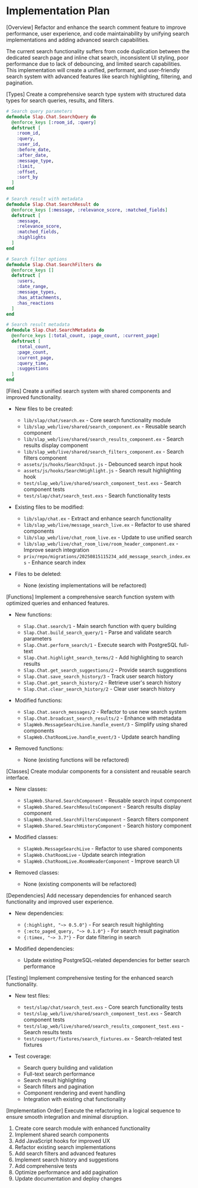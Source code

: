 # Implementation Plan

[Overview]
Refactor and enhance the search comment feature to improve performance, user experience, and code maintainability by unifying search implementations and adding advanced search capabilities.

The current search functionality suffers from code duplication between the dedicated search page and inline chat search, inconsistent UI styling, poor performance due to lack of debouncing, and limited search capabilities. This implementation will create a unified, performant, and user-friendly search system with advanced features like search highlighting, filtering, and pagination.

[Types]
Create a comprehensive search type system with structured data types for search queries, results, and filters.

```elixir
# Search query parameters
defmodule Slap.Chat.SearchQuery do
  @enforce_keys [:room_id, :query]
  defstruct [
    :room_id,
    :query,
    :user_id,
    :before_date,
    :after_date,
    :message_type,
    :limit,
    :offset,
    :sort_by
  ]
end

# Search result with metadata
defmodule Slap.Chat.SearchResult do
  @enforce_keys [:message, :relevance_score, :matched_fields]
  defstruct [
    :message,
    :relevance_score,
    :matched_fields,
    :highlights
  ]
end

# Search filter options
defmodule Slap.Chat.SearchFilters do
  @enforce_keys []
  defstruct [
    :users,
    :date_range,
    :message_types,
    :has_attachments,
    :has_reactions
  ]
end

# Search result metadata
defmodule Slap.Chat.SearchMetadata do
  @enforce_keys [:total_count, :page_count, :current_page]
  defstruct [
    :total_count,
    :page_count,
    :current_page,
    :query_time,
    :suggestions
  ]
end
```

[Files]
Create a unified search system with shared components and improved functionality.

- New files to be created:
  - `lib/slap/chat/search.ex` - Core search functionality module
  - `lib/slap_web/live/shared/search_component.ex` - Reusable search component
  - `lib/slap_web/live/shared/search_results_component.ex` - Search results display component
  - `lib/slap_web/live/shared/search_filters_component.ex` - Search filters component
  - `assets/js/hooks/SearchInput.js` - Debounced search input hook
  - `assets/js/hooks/SearchHighlight.js` - Search result highlighting hook
  - `test/slap_web/live/shared/search_component_test.exs` - Search component tests
  - `test/slap/chat/search_test.exs` - Search functionality tests

- Existing files to be modified:
  - `lib/slap/chat.ex` - Extract and enhance search functionality
  - `lib/slap_web/live/message_search_live.ex` - Refactor to use shared components
  - `lib/slap_web/live/chat_room_live.ex` - Update to use unified search
  - `lib/slap_web/live/chat_room_live/room_header_component.ex` - Improve search integration
  - `priv/repo/migrations/20250815115234_add_message_search_index.exs` - Enhance search index

- Files to be deleted:
  - None (existing implementations will be refactored)

[Functions]
Implement a comprehensive search function system with optimized queries and enhanced features.

- New functions:
  - `Slap.Chat.search/1` - Main search function with query building
  - `Slap.Chat.build_search_query/1` - Parse and validate search parameters
  - `Slap.Chat.perform_search/1` - Execute search with PostgreSQL full-text
  - `Slap.Chat.highlight_search_terms/2` - Add highlighting to search results
  - `Slap.Chat.get_search_suggestions/2` - Provide search suggestions
  - `Slap.Chat.save_search_history/3` - Track user search history
  - `Slap.Chat.get_search_history/2` - Retrieve user's search history
  - `Slap.Chat.clear_search_history/2` - Clear user search history

- Modified functions:
  - `Slap.Chat.search_messages/2` - Refactor to use new search system
  - `Slap.Chat.broadcast_search_results/2` - Enhance with metadata
  - `SlapWeb.MessageSearchLive.handle_event/3` - Simplify using shared components
  - `SlapWeb.ChatRoomLive.handle_event/3` - Update search handling

- Removed functions:
  - None (existing functions will be refactored)

[Classes]
Create modular components for a consistent and reusable search interface.

- New classes:
  - `SlapWeb.Shared.SearchComponent` - Reusable search input component
  - `SlapWeb.Shared.SearchResultsComponent` - Search results display component
  - `SlapWeb.Shared.SearchFiltersComponent` - Search filters component
  - `SlapWeb.Shared.SearchHistoryComponent` - Search history component

- Modified classes:
  - `SlapWeb.MessageSearchLive` - Refactor to use shared components
  - `SlapWeb.ChatRoomLive` - Update search integration
  - `SlapWeb.ChatRoomLive.RoomHeaderComponent` - Improve search UI

- Removed classes:
  - None (existing components will be refactored)

[Dependencies]
Add necessary dependencies for enhanced search functionality and improved user experience.

- New dependencies:
  - `{:highlight, "~> 0.5.0"}` - For search result highlighting
  - `{:ecto_paged_query, "~> 0.1.0"}` - For search result pagination
  - `{:timex, "~> 3.7"}` - For date filtering in search

- Modified dependencies:
  - Update existing PostgreSQL-related dependencies for better search performance

[Testing]
Implement comprehensive testing for the enhanced search functionality.

- New test files:
  - `test/slap/chat/search_test.exs` - Core search functionality tests
  - `test/slap_web/live/shared/search_component_test.exs` - Search component tests
  - `test/slap_web/live/shared/search_results_component_test.exs` - Search results tests
  - `test/support/fixtures/search_fixtures.ex` - Search-related test fixtures

- Test coverage:
  - Search query building and validation
  - Full-text search performance
  - Search result highlighting
  - Search filters and pagination
  - Component rendering and event handling
  - Integration with existing chat functionality

[Implementation Order]
Execute the refactoring in a logical sequence to ensure smooth integration and minimal disruption.

1. Create core search module with enhanced functionality
2. Implement shared search components
3. Add JavaScript hooks for improved UX
4. Refactor existing search implementations
5. Add search filters and advanced features
6. Implement search history and suggestions
7. Add comprehensive tests
8. Optimize performance and add pagination
9. Update documentation and deploy changes
